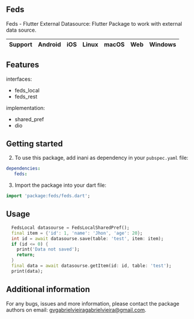  ## Feds

Feds - Flutter External Datasource: Flutter Package to work with external data source.

| **Support** | Android | iOS | Linux | macOS | Web | Windows |
|-------------|---------|------|-------|--------|-----|-------------|


## Features

interfaces:
- feds_local
- feds_rest

implementation:
- shared_pref
- dio


## Getting started

2. To use this package, add inani as dependency in your `pubspec.yaml` file:

```yaml
dependencies:
   feds:
```

3. Import the package into your dart file:

```dart
import 'package:feds/feds.dart';
```


## Usage

```dart
  FedsLocal datasourse = FedsLocalSharedPref();
  final item = {'id': 1, 'name': 'Jhon', 'age': 20};
  int id = await datasourse.save(table: 'test', item: item);
  if (id <= 0) {
    print('Data not saved');
    return;
  }
  final data = await datasourse.getItem(id: id, table: 'test');
  print(data);

```


## Additional information

For any bugs, issues and more information, please contact the package authors on email: gvgabrielvieiragabrielvieira@gmail.com.
